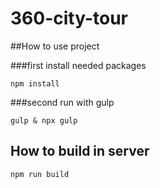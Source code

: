 # 360-city-tour

##How to use project

###first install needed packages

```npm install```

###second run with gulp

```gulp & npx gulp```



## How to build in server

```npm run build```
